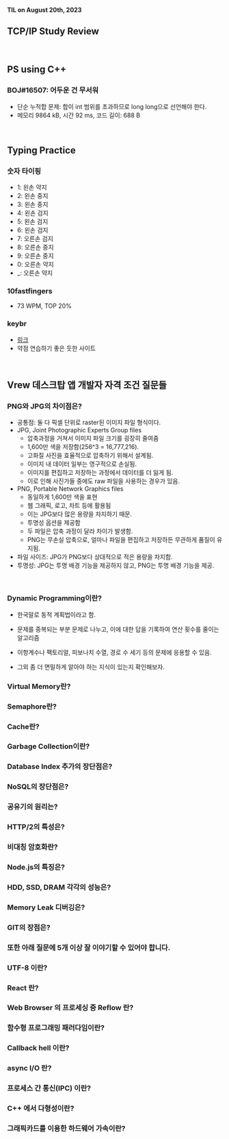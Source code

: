 **TIL on August 20th, 2023**

## TCP/IP Study Review

<br>

## PS using C++
### BOJ#16507: 어두운 건 무서워
* 단순 누적합 문제: 합이 int 범위를 초과하므로 long long으로 선언해야 한다.
* 메모리 9864 kB, 시간 92 ms, 코드 길이: 688 B

<br>

## Typing Practice
### 숫자 타이핑
* 1: 왼손 약지
* 2: 왼손 중지
* 3: 왼손 중지
* 4: 왼손 검지
* 5: 왼손 검지
* 6: 왼손 검지
* 7: 오른손 검지
* 8: 오른손 중지
* 9: 오른손 중지
* 0: 오른손 약지
* _: 오른손 약지

### 10fastfingers
* 73 WPM, TOP 20%

### keybr
* [링크](https://www.keybr.com/)
* 약점 연습하기 좋은 듯한 사이트

<br>

## Vrew 데스크탑 앱 개발자 자격 조건 질문들
### PNG와 JPG의 차이점은?
* 공통점: 둘 다 픽셀 단위로 raster된 이미지 파일 형식이다.
* JPG, Joint Photographic Experts Group files
  - 압축과정을 거쳐서 이미지 파일 크기를 굉장히 줄여줌
  - 1,600만 색을 저장함(256^3 = 16,777,216).
  - 고화질 사진을 효율적으로 압축하기 위해서 설계됨.
  - 이미지 내 데이터 일부는 영구적으로 손실됨.
  - 이미지를 편집하고 저장하는 과정에서 데이터를 더 잃게 됨.
  - 이로 인해 사진가들 중에도 raw 파일을 사용하는 경우가 있음.
* PNG, Portable Network Graphics files
  - 동일하게 1,600만 색을 표현
  - 웹 그래픽, 로고, 차트 등에 활용됨
  - 이는 JPG보다 많은 용량을 차지하기 때문.
  - 투명성 옵션을 제공함
  - 두 파일은 압축 과정이 달라 차이가 발생함.
  - PNG는 무손실 압축으로, 얼마나 파일을 편집하고 저장하든 무관하게 품질이 유지됨.
* 파일 사이즈: JPG가 PNG보다 상대적으로 적은 용량을 차지함.
* 투명성: JPG는 투명 배경 기능을 제공하지 않고, PNG는 투명 배경 기능을 제공.

<br>

### Dynamic Programming이란?
* 한국말로 동적 계획법이라고 함.
* 문제를 중복되는 부분 문제로 나누고, 이에 대한 답을 기록하여 연산 횟수를 줄이는 알고리즘
* 이항계수나 팩토리얼, 피보나치 수열, 경로 수 세기 등의 문제에 응용할 수 있음.

* 그외 좀 더 면밀하게 알아야 하는 지식이 있는지 확인해보자.


### Virtual Memory란?
### Semaphore란?
### Cache란?
### Garbage Collection이란?
### Database Index 추가의 장단점은?
### NoSQL의 장단점은?
### 공유기의 원리는?
### HTTP/2의 특성은?
### 비대칭 암호화란?
### Node.js의 특징은?
### HDD, SSD, DRAM 각각의 성능은?
### Memory Leak 디버깅은?
### GIT의 장점은?
### 또한 아래 질문에 5개 이상 잘 이야기할 수 있어야 합니다.
### UTF-8 이란?
### React 란?
### Web Browser 의 프로세싱 중 Reflow 란?
### 함수형 프로그래밍 패러다임이란?
### Callback hell 이란?
### async I/O 란?
### 프로세스 간 통신(IPC) 이란?
### C++ 에서 다형성이란?
### 그래픽카드를 이용한 하드웨어 가속이란?
